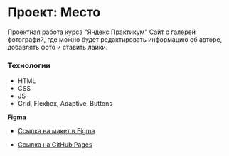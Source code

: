 # Проект: Место
Проектная работа курса "Яндекс Практикум"
Сайт с галерей фотографий, где можно будет редактировать информацию об авторе, добавлять фото и ставить лайки.

### Технологии

* HTML
* CSS
* JS
* Grid, Flexbox, Adaptive, Buttons

**Figma**

* [Ссылка на макет в Figma](https://www.figma.com/file/2cn9N9jSkmxD84oJik7xL7/JavaScript.-Sprint-4?node-id=0%3A1)

* [Ссылка на GitHub Pages](https://valmclaren.github.io/mesto/)
